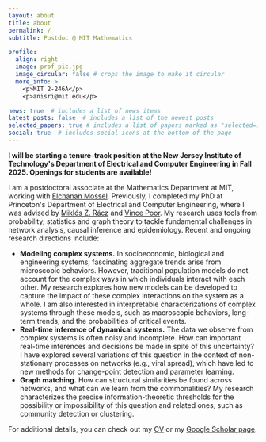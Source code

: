 ```yaml
---
layout: about
title: about
permalink: /
subtitle: Postdoc @ MIT Mathematics

profile:
  align: right
  image: prof_pic.jpg
  image_circular: false # crops the image to make it circular
  more_info: >
    <p>MIT 2-246A</p>
    <p>anisri@mit.edu</p>

news: true  # includes a list of news items
latest_posts: false  # includes a list of the newest posts
selected_papers: true # includes a list of papers marked as "selected={true}"
social: true  # includes social icons at the bottom of the page
---
```


**I will be starting a tenure-track position at the New Jersey Institute of Technology's Department of Electrical and Computer Engineering in Fall 2025. Openings for students are available!**

I am a postdoctoral associate at the Mathematics Department at MIT, working with [Elchanan Mossel](https://math.mit.edu/~elmos/). Previously, I completed my PhD at Princeton's Department of Electrical and Computer Engineering, where I was advised by [Miklós Z. Rácz](https://racz.statistics.northwestern.edu/) and [Vince Poor](https://ece.princeton.edu/people/h-vincent-poor). My research uses tools from probability, statistics and graph theory to tackle fundamental challenges in network analysis, causal inference and epidemiology. Recent and ongoing research directions include:
- **Modeling complex systems.** In socioeconomic, biological and engineering systems, fascinating aggregate trends arise from microscopic behaviors. However, traditional population models do not account for the complex ways in which individuals interact with each other. My research explores how new models can be developed to capture the impact of these complex interactions on the system as a whole. I am also interested in interpretable characterizations of complex systems through these models, such as macroscopic behaviors, long-term trends, and the probabilities of critical events.
- **Real-time inference of dynamical systems.** The data we observe from complex systems is often noisy and incomplete. How can important real-time inferences and decisions be made in spite of this uncertainty? I have explored several variations of this question in the context of non-stationary processes on networks (e.g., viral spread), which have led to new methods for change-point detection and parameter learning.
- **Graph matching.** How can structural similarities be found across networks, and what can we learn from the commonalities?  My research characterizes the precise information-theoretic thresholds for the possibility or impossibility of this question and related ones, such as community detection or clustering.

For additional details, you can check out my [CV](assets/pdf/cv.pdf) or my [Google Scholar page](https://scholar.google.com/citations?user=3VUyvg0AAAAJ&hl=en&oi=ao).